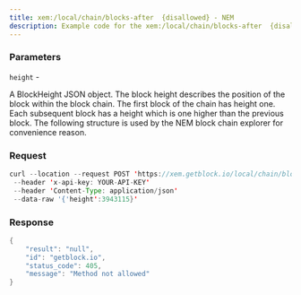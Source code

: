 ```yaml
---
title: xem:/local/chain/blocks-after  {disallowed} - NEM
description: Example code for the xem:/local/chain/blocks-after  {disallowed} rest method. Сomplete guide on how to use xem:/local/chain/blocks-after  {disallowed} rest in GetBlock.io Web3 documentation.
---
```


### Parameters


`height` -

A BlockHeight JSON object. The block height describes the position of
the block within the block chain. The first block of the chain has
height one. Each subsequent block has a height which is one higher than
the previous block. The following structure is used by the NEM block
chain explorer for convenience reason.

### Request

``` java
curl --location --request POST 'https://xem.getblock.io/local/chain/blocks-after'
 --header 'x-api-key: YOUR-API-KEY'
 --header 'Content-Type: application/json'
 --data-raw '{'height':3943115}'
```

###  Response

``` java
{
    "result": "null",
    "id": "getblock.io",
    "status_code": 405,
    "message": "Method not allowed"
}
```

